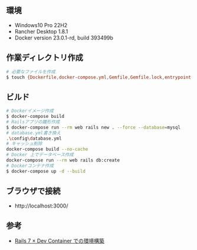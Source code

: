## 環境

- Windows10 Pro 22H2
- Rancher Desktop 1.8.1
- Docker version 23.0.1-rd, build 393499b

## 作業ディレクトリ作成

```bash
# 必要なファイルを作成
$ touch {Dockerfile,docker-compose.yml,Gemfile,Gemfile.lock,entrypoint.sh}
```

## ビルド

```bash
# Dockerイメージ作成
$ docker-compose build
# Railsアプリの雛形作成
$ docker-compose run --rm web rails new . --force --database=mysql
# database.yml書き換え
.\config\database.yml
# キャッシュ削除
docker-compose build --no-cache
# Docker 上でデータベース作成
docker-compose run --rm web rails db:create
# Dockerコンテナ作成
$ docker-compose up -d --build
```

## ブラウザで接続

- http://localhost:3000/

## 参考

- [Rails 7 × Dev Container での環境構築](https://zenn.dev/yama525/articles/5c46c9ed8eb927)
